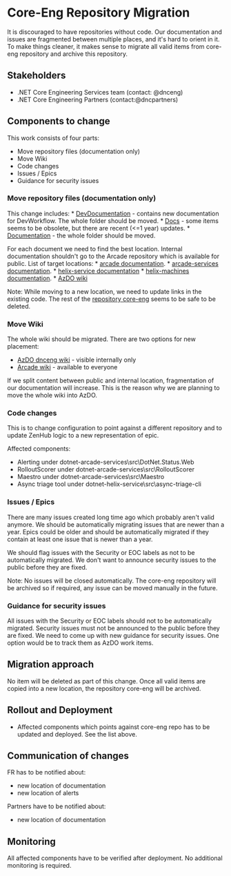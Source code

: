 # Core-Eng Repository Migration

It is discouraged to have repositories without code. Our documentation and issues are fragmented between multiple places, and it's hard to orient in it. To make things cleaner, it makes sense to migrate all valid items from core-eng repository and archive this repository.


## Stakeholders

* .NET Core Engineering Services team (contact: @dnceng)
* .NET Core Engineering Partners (contact:@dncpartners)


## Components to change

This work consists of four parts:
* Move repository files (documentation only)
* Move Wiki
* Code changes
* Issues / Epics
* Guidance for security issues

### Move repository files (documentation only)
This change includes:
    * [DevDocumentation](https://github.com/dotnet/core-eng/tree/main/DevDocumentation/DevWorkflow/Design) - contains new documentation for DevWorkflow. The whole folder should be moved.
    * [Docs](https://github.com/dotnet/core-eng/tree/main/docs) - some items seems to be obsolete, but there are recent (<=1 year) updates.
    * [Documentation](https://github.com/dotnet/core-eng/tree/main/Documentation) - the whole folder should be moved.

For each document we need to find the best location. Internal documentation shouldn't go to the Arcade repository which is available for public. List of target locations:
    * [arcade documentation](https://github.com/dotnet/arcade/tree/main/Documentation).
    * [arcade-services documentation](https://github.com/dotnet/arcade-services/tree/main/docs).
    * [helix-service documentation](https://dev.azure.com/dnceng/internal/_git/dotnet-helix-service?path=/docs)
    * [helix-machines documentation](https://dev.azure.com/dnceng/internal/_git/dotnet-helix-machines).
    * [AzDO wiki](https://dev.azure.com/dnceng/internal/_wiki/wikis/internal.wiki/1/Home)

Note: While moving to a new location, we need to update links in the existing code. The rest of the [repository core-eng](https://github.com/dotnet/core-eng) seems to be safe to be deleted.

### Move Wiki

The whole wiki should be migrated. There are two options for new placement:
* [AzDO dnceng wiki](https://dev.azure.com/dnceng/internal/_wiki/wikis/internal.wiki/1/Home) - visible internally only
* [Arcade wiki](https://github.com/dotnet/arcade/wiki) - available to everyone

If we split content between public and internal location, fragmentation of our documentation will increase. This is the reason why we are planning to move the whole wiki into AzDO.

### Code changes

This is to change configuration to point against a different repository and to update ZenHub logic to a new representation of epic.

Affected components:
* Alerting under dotnet-arcade-services\src\DotNet.Status.Web
* RolloutScorer under dotnet-arcade-services\src\RolloutScorer
* Maestro under dotnet-arcade-services\src\Maestro
* Async triage tool under dotnet-helix-service\src\async-triage-cli

### Issues / Epics

There are many issues created long time ago which probably aren't valid anymore. We should be automatically migrating issues that are newer than a year. Epics could be older and should be automatically migrated if they contain at least one issue that is newer than a year.

We should flag issues with the Security or EOC labels as not to be automatically migrated. We don't want to announce security issues to the public before they are fixed.

Note: No issues will be closed automatically. The core-eng repository will be archived so if required, any issue can be moved manually in the future.

### Guidance for security issues

All issues with the Security or EOC labels should not to be automatically migrated. Security issues must not be announced to the public before they are fixed. We need to come up with new guidance for security issues. One option would be to track them as AzDO work items.


## Migration approach

No item will be deleted as part of this change. Once all valid items are copied into a new location, the repository core-eng will be archived.

## Rollout and Deployment

* Affected components which points against core-eng repo has to be updated and deployed. See the list above.

## Communication of changes

FR has to be notified about:
* new location of documentation
* new location of alerts

Partners have to be notified about:
* new location of documentation

## Monitoring

All affected components have to be verified after deployment. No additional monitoring is required.